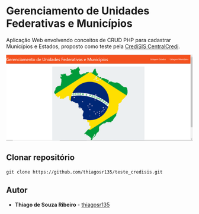  # Gerenciamento de Unidades Federativas e Municípios

Aplicação Web envolvendo conceitos de CRUD PHP para cadastrar Municípios e Estados, proposto como teste pela [CrediSIS CentralCredi](https://credisis.com.br/central-credi).

![](print.PNG)

## Clonar repositório

`` git clone https://github.com/thiagosr135/teste_credisis.git ``

## Autor
* **Thiago de Souza Ribeiro** - [thiagosr135](https://github.com/thiagosr135)
